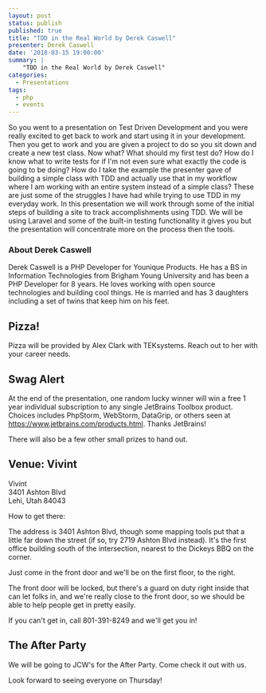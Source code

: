 ```yaml
---
layout: post
status: publish
published: true
title: "TDD in the Real World by Derek Caswell"
presenter: Derek Caswell
date: '2018-03-15 19:00:00'
summary: |
    "TDD in the Real World by Derek Caswell"
categories:
  - Presentations
tags:
  - php
  - events
---
```


So you went to a presentation on Test Driven Development and you were really excited to get back to work and start using it in your development. Then you get to work and you are given a project to do so you sit down and create a new test class. Now what? What should my first test do? How do I know what to write tests for if I'm not even sure what exactly the code is going to be doing? How do I take the example the presenter gave of building a simple class with TDD and actually use that in my workflow where I am working with an entire system instead of a simple class? These are just some of the struggles I have had while trying to use TDD in my everyday work. In this presentation we will work through some of the initial steps of building a site to track accomplishments using TDD. We will be using Laravel and some of the built-in testing functionality it gives you but the presentation will concentrate more on the process then the tools.

### About Derek Caswell

Derek Caswell is a PHP Developer for Younique Products. He has a BS in Information Technologies from Brigham Young University and has been a PHP Developer for 8 years. He loves working with open source technologies and building cool things. He is married and has 3 daughters including a set of twins that keep him on his feet.

## Pizza!

Pizza will be provided by Alex Clark with TEKsystems. Reach out to her with your career needs.

## Swag Alert

At the end of the presentation, one random lucky winner will win a free 1 year individual subscription to any single JetBrains Toolbox product. Choices includes PhpStorm, WebStorm, DataGrip, or others seen at https://www.jetbrains.com/products.html. Thanks JetBrains!

There will also be a few other small prizes to hand out.

## Venue: Vivint

Vivint<br/>
3401 Ashton Blvd<br/>
Lehi, Utah 84043

How to get there:

The address is 3401 Ashton Blvd, though some mapping tools put that a little far down the street (if so, try 2719 Ashton Blvd instead). It's the first office building south of the intersection, nearest to the Dickeys BBQ on the corner.

Just come in the front door and we'll be on the first floor, to the right.

The front door will be locked, but there's a guard on duty right inside that can let folks in, and we're really close to the front door, so we should be able to help people get in pretty easily.

If you can't get in, call 801-391-8249 and we'll get you in!

## The After Party

We will be going to JCW's for the After Party. Come check it out with us.

Look forward to seeing everyone on Thursday!
